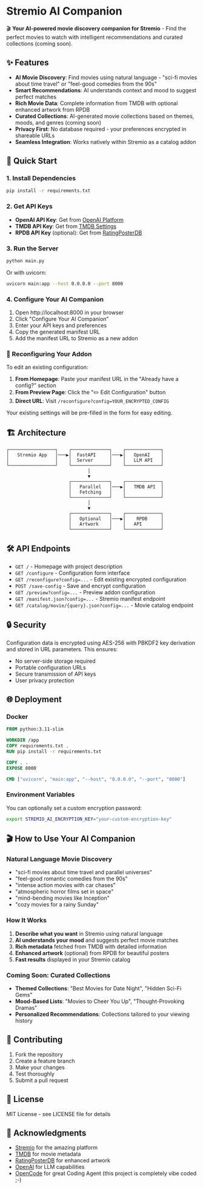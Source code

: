 # Stremio AI Companion

🎬 **Your AI-powered movie discovery companion for Stremio** - Find the perfect movies to watch with intelligent recommendations and curated collections (coming soon).

## ✨ Features

- **AI Movie Discovery**: Find movies using natural language - "sci-fi movies about time travel" or "feel-good comedies from the 90s"
- **Smart Recommendations**: AI understands context and mood to suggest perfect matches
- **Rich Movie Data**: Complete information from TMDB with optional enhanced artwork from RPDB
- **Curated Collections**: AI-generated movie collections based on themes, moods, and genres (coming soon)
- **Privacy First**: No database required - your preferences encrypted in shareable URLs
- **Seamless Integration**: Works natively within Stremio as a catalog addon

## 🚀 Quick Start

### 1. Install Dependencies

```bash
pip install -r requirements.txt
```

### 2. Get API Keys

- **OpenAI API Key**: Get from [OpenAI Platform](https://platform.openai.com/api-keys)
- **TMDB API Key**: Get from [TMDB Settings](https://www.themoviedb.org/settings/api)
- **RPDB API Key** (optional): Get from [RatingPosterDB](https://ratingposterdb.com/)

### 3. Run the Server

```bash
python main.py
```

Or with uvicorn:

```bash
uvicorn main:app --host 0.0.0.0 --port 8000
```

### 4. Configure Your AI Companion

1. Open http://localhost:8000 in your browser
2. Click "Configure Your AI Companion"
3. Enter your API keys and preferences
4. Copy the generated manifest URL
5. Add the manifest URL to Stremio as a new addon

### 🔄 Reconfiguring Your Addon

To edit an existing configuration:

1. **From Homepage**: Paste your manifest URL in the "Already have a config?" section
2. **From Preview Page**: Click the "✏️ Edit Configuration" button
3. **Direct URL**: Visit `/reconfigure?config=YOUR_ENCRYPTED_CONFIG`

Your existing settings will be pre-filled in the form for easy editing.

## 🏗️ Architecture

```
┌─────────────────┐    ┌──────────────┐    ┌─────────────┐
│   Stremio App   │───▶│  FastAPI     │───▶│   OpenAI    │
│                 │    │  Server      │    │   LLM API   │
└─────────────────┘    └──────────────┘    └─────────────┘
                              │
                              ▼
                       ┌──────────────┐    ┌─────────────┐
                       │   Parallel   │───▶│   TMDB API  │
                       │   Fetching   │    │             │
                       └──────────────┘    └─────────────┘
                              │
                              ▼
                       ┌──────────────┐    ┌─────────────┐
                       │   Optional   │───▶│    RPDB     │
                       │   Artwork    │    │   API       │
                       └──────────────┘    └─────────────┘
```

## 🛠️ API Endpoints

- `GET /` - Homepage with project description
- `GET /configure` - Configuration form interface
- `GET /reconfigure?config=...` - Edit existing encrypted configuration
- `POST /save-config` - Save and encrypt configuration
- `GET /preview?config=...` - Preview addon configuration
- `GET /manifest.json?config=...` - Stremio manifest endpoint
- `GET /catalog/movie/{query}.json?config=...` - Movie catalog endpoint

## 🔒 Security

Configuration data is encrypted using AES-256 with PBKDF2 key derivation and stored in URL parameters. This ensures:

- No server-side storage required
- Portable configuration URLs
- Secure transmission of API keys
- User privacy protection

## 🌐 Deployment

### Docker

```dockerfile
FROM python:3.11-slim

WORKDIR /app
COPY requirements.txt .
RUN pip install -r requirements.txt

COPY . .
EXPOSE 8000

CMD ["uvicorn", "main:app", "--host", "0.0.0.0", "--port", "8000"]
```

### Environment Variables

You can optionally set a custom encryption password:

```bash
export STREMIO_AI_ENCRYPTION_KEY="your-custom-encryption-key"
```

## 🎬 How to Use Your AI Companion

### Natural Language Movie Discovery

- "sci-fi movies about time travel and parallel universes"
- "feel-good romantic comedies from the 90s"
- "intense action movies with car chases"
- "atmospheric horror films set in space"
- "mind-bending movies like Inception"
- "cozy movies for a rainy Sunday"

### How It Works

1. **Describe what you want** in Stremio using natural language
2. **AI understands your mood** and suggests perfect movie matches
3. **Rich metadata** fetched from TMDB with detailed information
4. **Enhanced artwork** (optional) from RPDB for beautiful posters
5. **Fast results** displayed in your Stremio catalog

### Coming Soon: Curated Collections
- **Themed Collections**: "Best Movies for Date Night", "Hidden Sci-Fi Gems"
- **Mood-Based Lists**: "Movies to Cheer You Up", "Thought-Provoking Dramas"
- **Personalized Recommendations**: Collections tailored to your viewing history

## 🤝 Contributing

1. Fork the repository
2. Create a feature branch
3. Make your changes
4. Test thoroughly
5. Submit a pull request

## 📄 License

MIT License - see LICENSE file for details

## 🙏 Acknowledgments

- [Stremio](https://www.stremio.com/) for the amazing platform
- [TMDB](https://www.themoviedb.org/) for movie metadata
- [RatingPosterDB](https://ratingposterdb.com/) for enhanced artwork
- [OpenAI](https://openai.com/) for LLM capabilities
- [OpenCode](https://opencode.ai) for great Coding Agent (this project is completely vibe coded ;-)